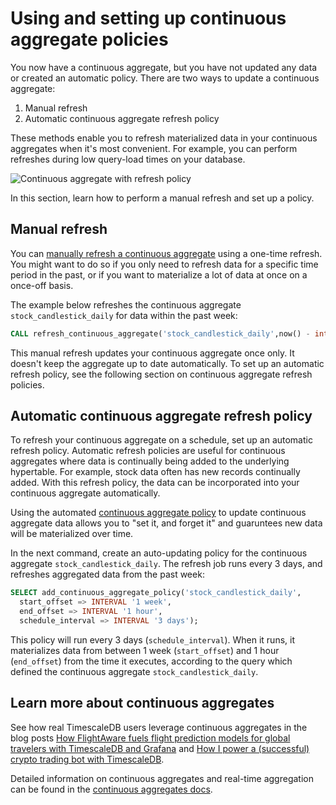 # Using and setting up continuous aggregate policies

You now have a continuous aggregate, but you have not updated any data or created an automatic 
policy. There are two ways to update a continuous aggregate: 
1. Manual refresh
2. Automatic continuous aggregate refresh policy

These methods enable you to refresh materialized data in your
continuous aggregates when it's most convenient. For example, you can perform refreshes
during low query-load times on your database.

  <img class="main-content__illustration" src="https://s3.amazonaws.com/assets.timescale.com/docs/images/getting-started/continuous-aggregate-policy.jpg" alt="Continuous aggregate with refresh policy"/>

In this section, learn how to perform a manual refresh and set up a policy.

## Manual refresh

You can [manually refresh a continuous aggregate][manual-refresh] using a one-time refresh.
You might want to do so if you only need to refresh data for a specific time
period in the past, or if you want to materialize a lot of data at once on a once-off basis.

The example below refreshes the continuous aggregate `stock_candlestick_daily` 
for data within the past week:

```sql
CALL refresh_continuous_aggregate('stock_candlestick_daily',now() - interval '1 week', now());
```
This manual refresh updates your continuous aggregate once only. It doesn't keep the aggregate
up to date automatically. To set up an automatic refresh policy, see the following section on continuous
aggregate refresh policies.

## Automatic continuous aggregate refresh policy

To refresh your continuous aggregate on a schedule, set up an automatic refresh policy. Automatic 
refresh policies are useful for continuous aggregates where data is continually being added to 
the underlying hypertable. For example, stock data often has new records continually added. 
With this refresh policy, the data can be incorporated into your continuous aggregate automatically. 


Using the automated [continuous aggregate policy][auto-refresh] to update continuous 
aggregate data allows you to "set it, and forget it" and guaruntees new data will be 
materialized over time.

In the next command, create an auto-updating policy for the continuous aggregate `stock_candlestick_daily`. 
The refresh job runs every 3 days, and refreshes aggregated data from the past week:

```sql
SELECT add_continuous_aggregate_policy('stock_candlestick_daily',
  start_offset => INTERVAL '1 week',
  end_offset => INTERVAL '1 hour',
  schedule_interval => INTERVAL '3 days');
```

This policy will run every 3 days (`schedule_interval`). When it runs, it
materializes data from between 1 week (`start_offset`) and 1 hour (`end_offset`)
from the time it executes, according to the query which defined the continuous
aggregate `stock_candlestick_daily`.


## Learn more about continuous aggregates

See how real TimescaleDB users leverage continuous aggregates in the blog posts
[How FlightAware fuels flight prediction models for global travelers with
TimescaleDB and Grafana][flightaware] and [How I power a (successful) crypto
trading bot with TimescaleDB][crypto-bot].

Detailed information on continuous aggregates and real-time aggregation can be
found in the [continuous aggregates docs][continuous-aggregates].

[flightaware]: https://blog.timescale.com/blog/how-flightaware-fuels-flight-prediction-models-with-timescaledb-and-grafana/
[crypto-bot]: https://blog.timescale.com/blog/how-i-power-a-successful-crypto-trading-bot-with-timescaledb/
[continuous-aggregates]: /how-to-guides/continuous-aggregates

[manual-refresh]: /api/:currentVersion:/continuous-aggregates/refresh_continuous_aggregate/
[auto-refresh]: /api/:currentVersion:/continuous-aggregates/add_continuous_aggregate_policy/